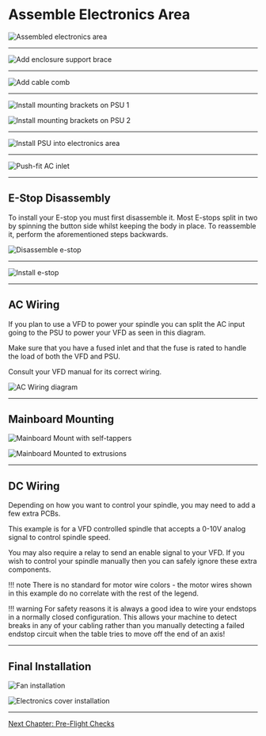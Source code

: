 # Assemble Electronics Area

![Assembled electronics area]()

---

![Add enclosure support brace]()

---

![Add cable comb]()

---

![Install mounting brackets on PSU 1]()


![Install mounting brackets on PSU 2]()

---

![Install PSU into electronics area]()

---

![Push-fit AC inlet]()

---
## E-Stop Disassembly

To install your E-stop you must first disassemble it. Most E-stops split in two by spinning the button side
whilst keeping the body in place. To reassemble it, perform the aforementioned steps backwards.

![Disassemble e-stop]()

---

![Install e-stop]()

---
## AC Wiring

If you plan to use a VFD to power your spindle you can split the AC input going to the PSU to power your VFD as seen in this diagram.

Make sure that you have a fused inlet and that the fuse is rated to handle the load of both the VFD and PSU.

Consult your VFD manual for its correct wiring.

![AC Wiring diagram]()

---

## Mainboard Mounting

![Mainboard Mount with self-tappers]()

![Mainboard Mounted to extrusions]()

---

## DC Wiring

Depending on how you want to control your spindle, you may need to add a few extra PCBs.

This example is for a VFD controlled spindle that accepts a 0-10V analog signal to control spindle speed.

You may also require a relay to send an enable signal to your VFD. If you wish to control your spindle manually then you can safely ignore these extra components.

!!! note
    There is no standard for motor wire colors - the motor wires shown in this example do no correlate with the rest of the legend.

!!! warning
    For safety reasons it is always a good idea to wire your endstops in a normally closed configuration. This allows your machine to detect breaks in any of your cabling rather than you manually detecting a failed endstop circuit when the table tries to move off the end of an axis!

---

## Final Installation

![Fan installation]()

![Electronics cover installation]()

---

[Next Chapter: Pre-Flight Checks](./pre_flight_checks.md)